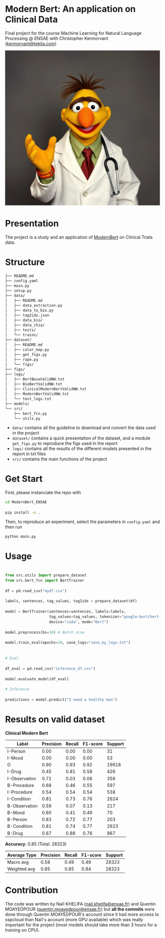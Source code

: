 # Modern Bert: An application on Clinical Data

Final project for the course Machine Learning for Natural Language Processing @ ENSAE with Christopher Kermorvant (kermorvant@teklia.com)

![dummy](./figs/bert_doctor.png)

# Presentation

The project is a study and an application of [ModernBert]() on Clinical Trials data. 

# Structure

    ├── README.md
    ├── config.yaml
    ├── main.py
    ├── setup.py
    ├── data/
    │   ├── README.md
    │   ├── data_extraction.py
    │   ├── data_to_bio.py
    │   ├── tag2idx.json
    │   ├── data_bio/
    │   ├── data_chia/
    │   ├── tests/
    │   └── trains/
    ├── dataset/
    │   ├── README.md
    │   ├── color_map.py
    │   ├── get_figs.py
    │   ├── rope.py
    │   └── figs/
    ├── figs/
    ├── logs/
    │   ├── BertBaseValidNW.txt
    │   ├── BioBertValidNW.txt
    │   ├── ClinicalModernBertValidNW.txt
    │   ├── ModernBertValidNW.txt
    │   └── test_logs.txt
    ├── models/
    └── src/
        ├── bert_fcn.py
        └── utils.py


* ``data/`` contains all the guideline to download and convert the data used in the project
* ``dataset/`` contains a quick presentation of the dataset, and a module ``get_figs.py`` to reproduce the figs used in the report
* ``logs/`` contains all the results of the different models presented in the report in txt files
* ``src/`` contains the main functions of the project

# Get Start

First, please instanciate the repo with

```bash
cd ModernBert_ENSAE

pip install -e .
```

Then, to reproduce an experiment, select the parameters in ``config.yaml`` and then run

```bash
python main.py
```

# Usage

```python

from src.utils import prepare_dataset
from src.bert_fcn import BertTrainer

df = pd.read_csv("mydf.csv")

labels, sentences, tag_values, tag2idx = prepare_dataset(df)

model = BertTrainer(sentences=sentences, labels=labels,
                    tag_values=tag_values, tokenizer="google-bert/bert-base-uncased",
                    device="cuda", mode="Bert")

model.preprocess(bs=16) # Batch size

model.train_eval(epochs=10, save_logs="save_my_logs.txt")


# Eval

df_eval = pd.read_csv("inference_df.csv")

model.evaluate_model(df_eval)

# Inference

predictions = model.predict("I need a healthy man")

```

# Results on valid dataset

**Clinical Modern Bert**

| Label           | Precision | Recall | F1-score | Support |
|----------------|-----------|--------|----------|---------|
| I-Person       | 0.00      | 0.00   | 0.00     | 31      |
| I-Mood         | 0.00      | 0.00   | 0.00     | 53      |
| O              | 0.90      | 0.93   | 0.92     | 19618   |
| I-Drug         | 0.45      | 0.81   | 0.58     | 426     |
| I-Observation  | 0.71      | 0.03   | 0.06     | 356     |
| B-Procedure    | 0.68      | 0.46   | 0.55     | 597     |
| I-Procedure    | 0.54      | 0.54   | 0.54     | 538     |
| I-Condition    | 0.81      | 0.73   | 0.76     | 2624    |
| B-Observation  | 0.59      | 0.07   | 0.13     | 217     |
| B-Mood         | 0.60      | 0.41   | 0.49     | 70      |
| B-Person       | 0.83      | 0.72   | 0.77     | 203     |
| B-Condition    | 0.81      | 0.74   | 0.77     | 2623    |
| B-Drug         | 0.67      | 0.88   | 0.76     | 967     |

**Accuracy**: 0.85 (Total: 28323)

| Average Type | Precision | Recall | F1-score | Support |
|--------------|-----------|--------|----------|---------|
| Macro avg    | 0.58      | 0.49   | 0.49     | 28323   |
| Weighted avg | 0.85      | 0.85   | 0.84     | 28323   |


# Contribution

The code was written by Naïl KHELIFA (nail.khelifa@ensae.fr) and Quentin MOAYEDPOUR (quentin.moayedpour@ensae.fr) but **all the commits** were done through Quentin MOAYEDPOUR's account since it had more access to sspcloud than Naïl's account (more GPU available) which was really important for the project (most models should take more than 3 hours for a training on CPU).
